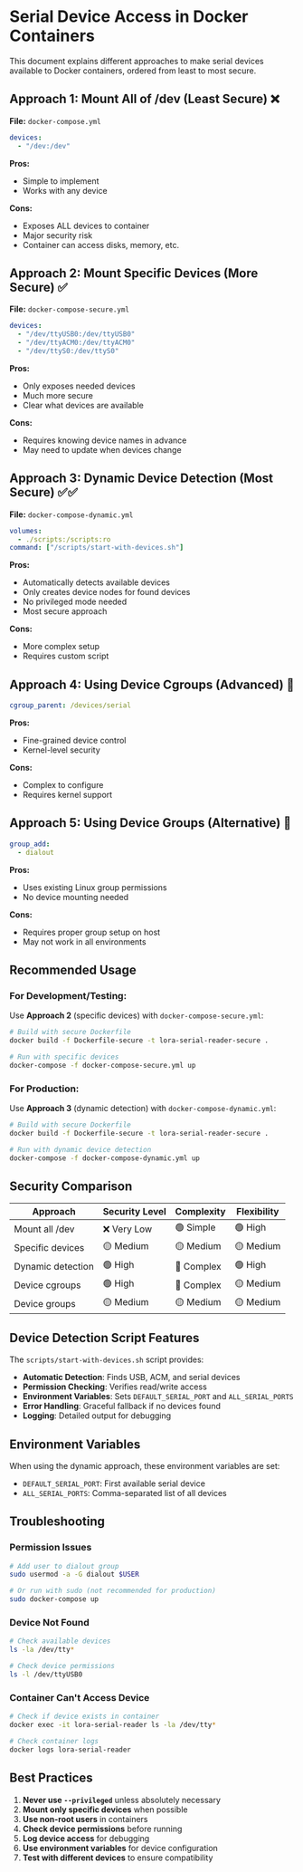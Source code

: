 # Serial Device Access in Docker Containers

This document explains different approaches to make serial devices available to Docker containers, ordered from least to most secure.

## Approach 1: Mount All of /dev (Least Secure) ❌

**File:** `docker-compose.yml`

```yaml
devices:
  - "/dev:/dev"
```

**Pros:**
- Simple to implement
- Works with any device

**Cons:**
- Exposes ALL devices to container
- Major security risk
- Container can access disks, memory, etc.

## Approach 2: Mount Specific Devices (More Secure) ✅

**File:** `docker-compose-secure.yml`

```yaml
devices:
  - "/dev/ttyUSB0:/dev/ttyUSB0"
  - "/dev/ttyACM0:/dev/ttyACM0"
  - "/dev/ttyS0:/dev/ttyS0"
```

**Pros:**
- Only exposes needed devices
- Much more secure
- Clear what devices are available

**Cons:**
- Requires knowing device names in advance
- May need to update when devices change

## Approach 3: Dynamic Device Detection (Most Secure) ✅✅

**File:** `docker-compose-dynamic.yml`

```yaml
volumes:
  - ./scripts:/scripts:ro
command: ["/scripts/start-with-devices.sh"]
```

**Pros:**
- Automatically detects available devices
- Only creates device nodes for found devices
- No privileged mode needed
- Most secure approach

**Cons:**
- More complex setup
- Requires custom script

## Approach 4: Using Device Cgroups (Advanced) 🔧

```yaml
cgroup_parent: /devices/serial
```

**Pros:**
- Fine-grained device control
- Kernel-level security

**Cons:**
- Complex to configure
- Requires kernel support

## Approach 5: Using Device Groups (Alternative) 🔧

```yaml
group_add:
  - dialout
```

**Pros:**
- Uses existing Linux group permissions
- No device mounting needed

**Cons:**
- Requires proper group setup on host
- May not work in all environments

## Recommended Usage

### For Development/Testing:
Use **Approach 2** (specific devices) with `docker-compose-secure.yml`:

```bash
# Build with secure Dockerfile
docker build -f Dockerfile-secure -t lora-serial-reader-secure .

# Run with specific devices
docker-compose -f docker-compose-secure.yml up
```

### For Production:
Use **Approach 3** (dynamic detection) with `docker-compose-dynamic.yml`:

```bash
# Build with secure Dockerfile
docker build -f Dockerfile-secure -t lora-serial-reader-secure .

# Run with dynamic device detection
docker-compose -f docker-compose-dynamic.yml up
```

## Security Comparison

| Approach | Security Level | Complexity | Flexibility |
|----------|---------------|------------|-------------|
| Mount all /dev | ❌ Very Low | 🟢 Simple | 🟢 High |
| Specific devices | 🟡 Medium | 🟡 Medium | 🟡 Medium |
| Dynamic detection | 🟢 High | 🔴 Complex | 🟢 High |
| Device cgroups | 🟢 High | 🔴 Complex | 🟡 Medium |
| Device groups | 🟡 Medium | 🟡 Medium | 🟡 Medium |

## Device Detection Script Features

The `scripts/start-with-devices.sh` script provides:

- **Automatic Detection**: Finds USB, ACM, and serial devices
- **Permission Checking**: Verifies read/write access
- **Environment Variables**: Sets `DEFAULT_SERIAL_PORT` and `ALL_SERIAL_PORTS`
- **Error Handling**: Graceful fallback if no devices found
- **Logging**: Detailed output for debugging

## Environment Variables

When using the dynamic approach, these environment variables are set:

- `DEFAULT_SERIAL_PORT`: First available serial device
- `ALL_SERIAL_PORTS`: Comma-separated list of all devices

## Troubleshooting

### Permission Issues
```bash
# Add user to dialout group
sudo usermod -a -G dialout $USER

# Or run with sudo (not recommended for production)
sudo docker-compose up
```

### Device Not Found
```bash
# Check available devices
ls -la /dev/tty*

# Check device permissions
ls -l /dev/ttyUSB0
```

### Container Can't Access Device
```bash
# Check if device exists in container
docker exec -it lora-serial-reader ls -la /dev/tty*

# Check container logs
docker logs lora-serial-reader
```

## Best Practices

1. **Never use `--privileged`** unless absolutely necessary
2. **Mount only specific devices** when possible
3. **Use non-root users** in containers
4. **Check device permissions** before running
5. **Log device access** for debugging
6. **Use environment variables** for device configuration
7. **Test with different devices** to ensure compatibility 